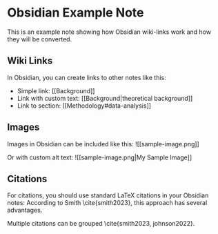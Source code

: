 # Obsidian Example Note

This is an example note showing how Obsidian wiki-links work and how they will be converted.

## Wiki Links

In Obsidian, you can create links to other notes like this:
- Simple link: [[Background]]
- Link with custom text: [[Background|theoretical background]]
- Link to section: [[Methodology#data-analysis]]

## Images

Images in Obsidian can be included like this:
![[sample-image.png]]

Or with custom alt text:
![[sample-image.png|My Sample Image]]

## Citations

For citations, you should use standard LaTeX citations in your Obsidian notes:
According to Smith \cite{smith2023}, this approach has several advantages.

Multiple citations can be grouped \cite{smith2023, johnson2022}.
